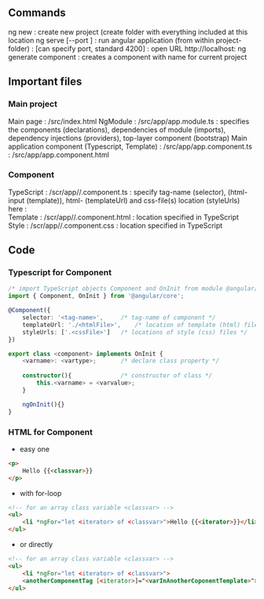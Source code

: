 ## Commands
ng new <project>
: 	create new project (create folder <project> with everything included at this location
ng serve [--port <portNumber>]
:	run angular application (from within project-folder)
:	[can specify port, standard 4200]
:	open URL http://localhost:<portNumber>
ng generate component <component>
:  	creates a component with name <component> for current project


## Important files
### Main project
Main page
:    	<project>/src/index.html
NgModule
:	<project>/src/app/app.module.ts
:	specifies the components (declarations), dependencies of module (imports), dependency injections (providers), top-layer component (bootstrap)
Main application component (Typescript, Template)
:	<project>/src/app/app.component.ts
: 	<project>/src/app/app.component.html

### Component
TypeScript
:	<project>/scr/app/<component>/<component>.component.ts
:	specify tag-name (selector), (html-input (template)), html- (templateUrl) and css-file(s) location (styleUrls) here
:	
Template
:	<project>/scr/app/<component>/<component>.component.html
:	location specified in TypeScript
Style
:	<project>/scr/app/<component>/<component>.component.css
:	location specified in TypeScript

## Code
### Typescript for Component

```typescript
/* import TypeScript objects Component and OnInit from module @angular/core */
import { Component, OnInit } from '@angular/core';

@Component({
	selector: '<tag-name>',		/* tag-name of component */
	templateUrl: './<htmlFile>',	/* location of template (html) file */
	styleUrls: ['.<cssFile>']	/* locations of style (css) files */
})

export class <component> implements OnInit {
	<varname>: <vartype>;		/* declare class property */
       
    constructor(){				/* constructor of class */
       	this.<varname> = <varvalue>;
	}

    ngOnInit(){}
}
```

### HTML for Component
- easy one
```html
<p>
	Hello {{<classvar>}}
</p>
```

- with for-loop
```html
<!-- for an array class variable <classvar> -->
<ul>
	<li *ngFor="let <iterator> of <classvar>">Hello {{<iterator>}}</li> 	<!-- for-loop to create DOM element for every item in collection -->
</ul>
```

- or directly
```html
<!-- for an array class variable <classvar> -->
<ul>
	<li *ngFor="let <iterator> of <classvar>">
	<anotherComponentTag [<iterator>]="<varInAnotherCoponentTemplate>"></anotherComponentTag>	<!-- for-loop to create DOM element for every item in collection -->
</ul>
```